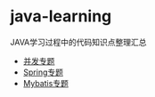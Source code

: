 # java-learning
JAVA学习过程中的代码知识点整理汇总

* [并发专题](concurrency/CONCURRENCY.md)
* [Spring专题](spring/SPRING.md)
* [Mybatis专题](mybatis/MYBATIS.md)
